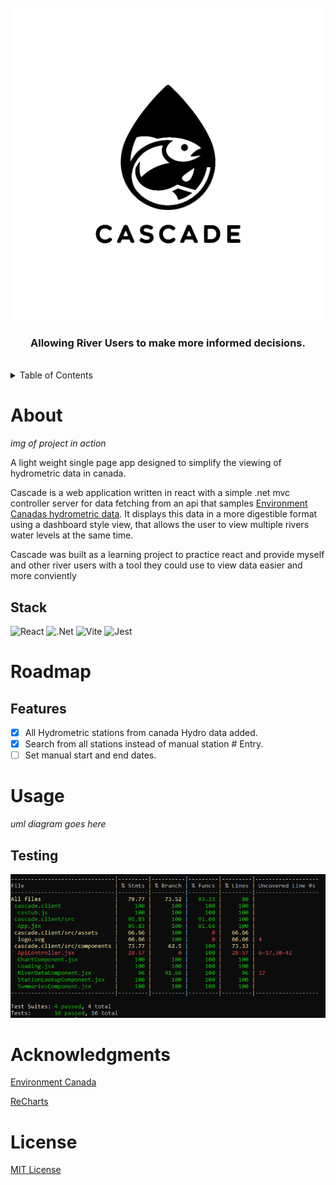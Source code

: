 
<br />
<div align="center">
  <img src="ReadmeImg/CascadeLogoDark.png" width="500" height="500">
  <h3> Allowing River Users to make more informed decisions. </h3>
</div>
<br />

<details>
  <summary>Table of Contents</summary>
  <ol>
    <li>
      <a href="#About">About</a>
    </li>
    <li>
      <a href="#Roadmap">Roadmap</a>
    </li>
    <li>
      <a href="#Usage">Usage</a>
    </li>
    <li>
      <a href="#Acknowledgments">Acknowledgments</a>
    </li>
    <li>
      <a href="#License">License</a>
    </li>
  </ol>
</details>

# About

*img of project in action*

A light weight single page app designed to simplify the viewing of hydrometric data in canada.

Cascade is a web application written in react with a simple .net mvc controller server for data fetching from an api that samples [Environment Canadas hydrometric data](https://wateroffice.ec.gc.ca/mainmenu/real_time_data_index_e.html). It displays this data in a more digestible format using a dashboard style view, that allows the user to view multiple rivers water levels at the same time.

Cascade was built as a learning project to practice react and provide myself and other river users with a tool they could use to view data easier and more conviently 
## Stack
![React](https://img.shields.io/badge/react-%2320232a.svg?style=for-the-badge&logo=react&logoColor=%2361DAFB)
![.Net](https://img.shields.io/badge/.NET-5C2D91?style=for-the-badge&logo=.net&logoColor=white)
![Vite](https://img.shields.io/badge/vite-%23646CFF.svg?style=for-the-badge&logo=vite&logoColor=white)
![Jest](https://img.shields.io/badge/-jest-%23C21325?style=for-the-badge&logo=jest&logoColor=white)
# Roadmap
## Features
- [x] All Hydrometric stations from canada Hydro data added.
- [x] Search from all stations instead of manual station # Entry.
- [ ] Set manual start and end dates.
      
# Usage
*uml diagram goes here*

## Testing
![Test Results](https://github.com/rklusa/Cascade/blob/master/ReadmeImg/CascadeTesting.PNG)

# Acknowledgments
[Environment Canada](https://wateroffice.ec.gc.ca/mainmenu/real_time_data_index_e.html)

[ReCharts](https://recharts.org/en-US/)

# License
[MIT License](https://github.com/rklusa/Cascade/blob/master/LICENSE)
